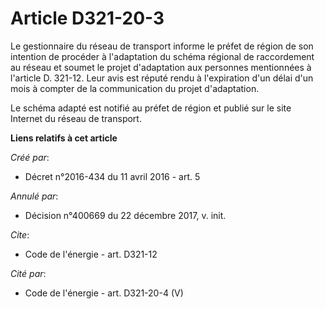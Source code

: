 # Article D321-20-3

Le gestionnaire du réseau de transport informe le préfet de région de son intention de procéder à l'adaptation du schéma
régional de raccordement au réseau et soumet le projet d'adaptation aux personnes mentionnées à l'article D. 321-12. Leur
avis est réputé rendu à l'expiration d'un délai d'un mois à compter de la communication du projet d'adaptation. 

Le schéma adapté est notifié au préfet de région et publié sur le site Internet du réseau de transport.

**Liens relatifs à cet article**

_Créé par_:

  - Décret n°2016-434 du 11 avril 2016 - art. 5

_Annulé par_:

  - Décision n°400669 du 22 décembre 2017, v. init.

_Cite_:

  - Code de l'énergie - art. D321-12

_Cité par_:

  - Code de l'énergie - art. D321-20-4 (V)
